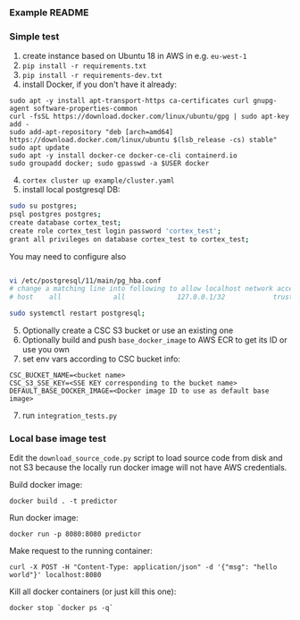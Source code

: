 ### Example README

### Simple test
1. create instance based on Ubuntu 18 in AWS in e.g. `eu-west-1`
2. `pip install -r requirements.txt`
3. `pip install -r requirements-dev.txt`
4. install Docker, if you don't have it already:
```shell
sudo apt -y install apt-transport-https ca-certificates curl gnupg-agent software-properties-common
curl -fsSL https://download.docker.com/linux/ubuntu/gpg | sudo apt-key add -
sudo add-apt-repository "deb [arch=amd64] https://download.docker.com/linux/ubuntu $(lsb_release -cs) stable"
sudo apt update
sudo apt -y install docker-ce docker-ce-cli containerd.io
sudo groupadd docker; sudo gpasswd -a $USER docker
```
4. `cortex cluster up example/cluster.yaml`
5. install local postgresql DB:
```bash
sudo su postgres;
psql postgres postgres;
create database cortex_test;
create role cortex_test login password 'cortex_test';
grant all privileges on database cortex_test to cortex_test;
```

You may need to configure also
```bash

vi /etc/postgresql/11/main/pg_hba.conf
# change a matching line into following to allow localhost network access
# host    all             all             127.0.0.1/32            trust

sudo systemctl restart postgresql;
```
5. Optionally create a CSC S3 bucket or use an existing one
6. Optionally build and push `base_docker_image` to AWS ECR to get its ID or use you own
7. set env vars according to CSC bucket info:
```shell
CSC_BUCKET_NAME=<bucket name>
CSC_S3_SSE_KEY=<SSE KEY corresponding to the bucket name>
DEFAULT_BASE_DOCKER_IMAGE=<Docker image ID to use as default base image>
```
7. run `integration_tests.py`


### Local base image test
Edit the `download_source_code.py` script to load source code from disk and not S3 
because the locally run docker image will not have AWS credentials. 

Build docker image:
```
docker build . -t predictor
```

Run docker image:
```
docker run -p 8080:8080 predictor
```

Make request to the running container:
```
curl -X POST -H "Content-Type: application/json" -d '{"msg": "hello world"}' localhost:8080
```

Kill all docker containers (or just kill this one):
```
docker stop `docker ps -q`
```
